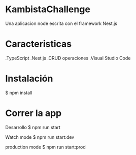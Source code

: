 # KambistaChallenge

Una aplicacion node escrita con el framework Nest.js

# Caracteristicas
.TypeScript
.Nest js
.CRUD operaciones 
.Visual Studio Code

# Instalación 
$ npm install

# Correr la  app
 Desarrollo
$ npm run start
 
 Watch mode
$ npm run start:dev

  production mode
$ npm run start:prod
